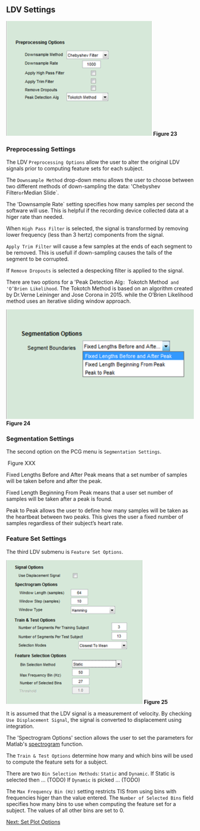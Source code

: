 ## LDV Settings

![LDV Preprocessing Options](images/fig23_ldv_preprocessing_options.png) 
**Figure 23**

### Preprocessing Settings

The LDV `Preprocessing Options` allow the user to alter the original LDV signals prior to computing feature sets for each subject. 

The `Downsample Method` drop-down menu allows the user to choose between two different methods of down-sampling the data: 'Chebyshev Filter` or `Median Slide`.

The 'Downsample Rate` setting specifies how many samples per second the software will use. This is helpful if the recording device collected data at a higer rate than needed.

When `High Pass Filter` is selected, the signal is transformed by removing lower frequency (less than 3 hertz) components from the signal.  

`Apply Trim Filter` will cause a few samples at the ends of each segment to be removed.  This is usefull if down-sampling causes the tails of the segment to be corrupted.

If `Remove Dropouts` is selected a despecking filter is applied to the signal. 

There are two options for a 'Peak Detection Alg`: `Tokotch Method` and 'O’Brien Likelihood`. The Tokotch Method is based on an algorithm created by Dr.Verne Leininger and Jose Corona in 2015. while the O’Brien Likelihood method uses an iterative sliding window approach. 

![LDV Segmentation Options](images/fig24_ldv_segmentation_options.png) 
**Figure 24** 

### Segmentation Settings 
 
The second option on the PCG menu is `Segmentation Settings`.
 
![]()
Figure XXX

Fixed Lengths Before and After Peak means that a set number of samples will be taken before and after the peak. 

Fixed Length Beginning From Peak means that a user set number of samples will be taken after a peak is found. 

Peak to Peak allows the user to define how many samples will be taken as the heartbeat between two peaks. This gives the user a fixed number of samples regardless of their subject’s heart rate. 

### Feature Set Settings

The third LDV submenu is `Feature Set Options`. 

![LDV Spectrogram Options](images/fig25_ldv_spectrogram_options.png) 
**Figure 25** 

It is assumed that the LDV signal is a measurement of velocity. By checking `Use Displacement Signal`, the signal is converted to displacement using integration. 

The 'Spectrogram Options' section allows the user to set the parameters for Matlab's [spectrogram](https://www.mathworks.com/help/signal/ref/spectrogram.html?requestedDomain=www.mathworks.com) function. 

The `Train & Test Options` determine how many and which bins will be used to compute the feature sets for a subject. 

There are two `Bin Selection Methods`: `Static` and `Dynamic`. If Static is selected then ... (TODO)
If `Dynamic` is picked ... (TODO)

The `Max Frequency Bin (Hz)` setting restricts TIS from using bins with frequencies higer than the value entered. The `Number of Selected Bins` field specifies how many bins to use when computing the feature set for a subject.  The values of all other bins are set to 0. 

[Next: Set Plot Options](Plot-Options.md)
 
